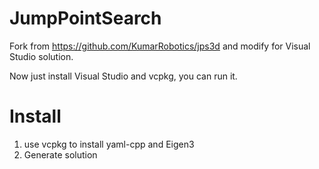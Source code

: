 ﻿# JumpPointSearch

Fork from https://github.com/KumarRobotics/jps3d and modify for Visual Studio solution.

Now just install Visual Studio and vcpkg, you can run it.

# Install
1. use vcpkg to install yaml-cpp and Eigen3
2. Generate solution